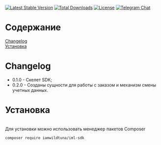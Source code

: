 [![Latest Stable Version](https://poser.pugx.org/iamwildtuna/iml-sdk/v/stable)](https://packagist.org/packages/iamwildtuna/iml-sdk)
[![Total Downloads](https://poser.pugx.org/iamwildtuna/iml-sdk/downloads)](https://packagist.org/packages/iamwildtuna/iml-sdk)
[![License](https://poser.pugx.org/iamwildtuna/iml-sdk/license)](https://packagist.org/packages/iamwildtuna/iml-sdk)
[![Telegram Chat](https://img.shields.io/badge/telegram-chat-blue.svg?logo=telegram)](https://t.me/phpboxberrysdk)

# Содержание      
[Changelog](#changelog)  
[Установка](#install)  


<a name="links"><h1>Changelog</h1></a>

- 0.1.0 - Cкелет SDK;  
- 0.2.0 - Созданы сущности для работы с заказом и механизм смены учетных данных.

<a name="install"><h1>Установка</h1></a>  
Для установки можно использовать менеджер пакетов Composer

    composer require iamwildtuna/iml-sdk
    

    
